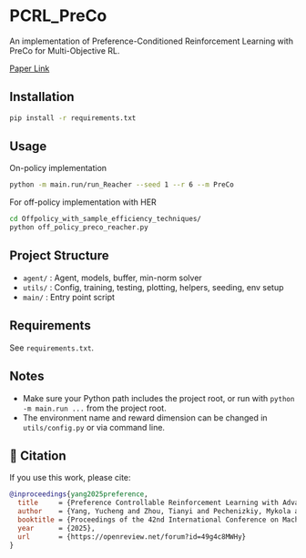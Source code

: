 # PCRL_PreCo

An implementation of Preference-Conditioned Reinforcement Learning with PreCo for Multi-Objective RL.

[Paper Link](https://openreview.net/pdf?id=49g4c8MWHy)

## Installation

```bash
pip install -r requirements.txt
```

## Usage

On-policy implementation
```bash
python -m main.run/run_Reacher --seed 1 --r 6 --m PreCo
```

For off-policy implementation with HER
```bash
cd Offpolicy_with_sample_efficiency_techniques/
python off_policy_preco_reacher.py
```

## Project Structure

- `agent/` : Agent, models, buffer, min-norm solver
- `utils/` : Config, training, testing, plotting, helpers, seeding, env setup
- `main/`  : Entry point script

## Requirements
See `requirements.txt`.

## Notes
- Make sure your Python path includes the project root, or run with `python -m main.run ...` from the project root.
- The environment name and reward dimension can be changed in `utils/config.py` or via command line. 

## 📖 Citation

If you use this work, please cite:

```bibtex
@inproceedings{yang2025preference,
  title     = {Preference Controllable Reinforcement Learning with Advanced Multi-Objective Optimization},
  author    = {Yang, Yucheng and Zhou, Tianyi and Pechenizkiy, Mykola and Fang, Meng},
  booktitle = {Proceedings of the 42nd International Conference on Machine Learning (ICML)},
  year      = {2025},
  url       = {https://openreview.net/forum?id=49g4c8MWHy}
}


